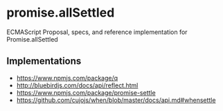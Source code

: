 # promise.allSettled
ECMAScript Proposal, specs, and reference implementation for Promise.allSettled

## Implementations
* https://www.npmjs.com/package/q
* http://bluebirdjs.com/docs/api/reflect.html
* https://www.npmjs.com/package/promise-settle 
* https://github.com/cujojs/when/blob/master/docs/api.md#whensettle